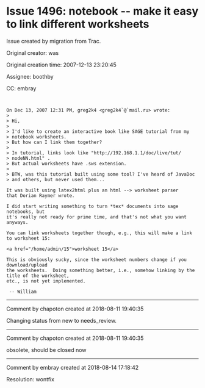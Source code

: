 # Issue 1496: notebook -- make it easy to link different worksheets

Issue created by migration from Trac.

Original creator: was

Original creation time: 2007-12-13 23:20:45

Assignee: boothby

CC:  embray


```


On Dec 13, 2007 12:31 PM, greg2k4 <greg2k4`@`mail.ru> wrote:
> 
> Hi,
> 
> I'd like to create an interactive book like SAGE tutorial from my
> notebook worksheets.
> But how can I link them together?
> 
> In tutorial, links look like "http://192.168.1.1/doc/live/tut/
> nodeNN.html" .
> But actual worksheets have .sws extension.
> 
> BTW, was this tutorial built using some tool? I've heard of JavaDoc
> and others, but never used them...

It was built using latex2html plus an html --> worksheet parser
that Dorian Raymer wrote. 

I did start writing something to turn *tex* documents into sage notebooks, but
it's really not ready for prime time, and that's not what you want anyways. 

You can link worksheets together though, e.g., this will make a link to worksheet 15:

<a href="/home/admin/15">worksheet 15</a>

This is obviously sucky, since the worksheet numbers change if you download/upload
the worksheets.  Doing something better, i.e., somehow linking by the title of the worksheet,
etc., is not yet implemented.  

 -- William
```



---

Comment by chapoton created at 2018-08-11 19:40:35

Changing status from new to needs_review.


---

Comment by chapoton created at 2018-08-11 19:40:35

obsolete, should be closed now


---

Comment by embray created at 2018-08-14 17:18:42

Resolution: wontfix
